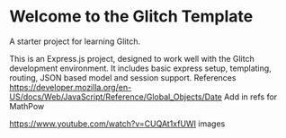 Welcome to the Glitch Template
==============================

A starter project for learning Glitch.

This is an Express.js project, designed to work well with the Glitch development environment. It includes basic express setup, templating, routing, JSON based model and session support.
References
https://developer.mozilla.org/en-US/docs/Web/JavaScript/Reference/Global_Objects/Date
Add in refs for MathPow 

https://www.youtube.com/watch?v=CUQAt1xfUWI
images